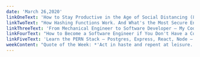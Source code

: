```yaml
---
date: 'March 26,2020'
linkOneText: 'How to Stay Productive in the Age of Social Distancing (8 minute read): https://www.freecodecamp.org/news/staying-productive-in-the-age-of-social-distancing/'
linkTwoText: "How Hashing Functions Work. And What's the Most Secure Encryption Hash? MD5, SHA1, or SHA2? (4 minute read): https://www.freecodecamp.org/news/md5-vs-sha-1-vs-sha-2-which-is-the-most-secure-encryption-hash-and-how-to-check-them/"
linkThreeText: 'From Mechanical Engineer to Software Developer — My Coding Rollercoaster. Milecia tells the story of how she stumbled into coding while chasing her passion for cars. (12 minute read): https://www.freecodecamp.org/news/mechanical-engineering-to-software-developer/'
linkFourText: "How to Become a Software Engineer if You Don't Have a Computer Science Degree (8 minute read): https://www.freecodecamp.org/news/paths-to-becoming-a-software-engineer/"
linkFiveText: 'Learn the PERN Stack — Postgres, Express, React, Node — by Building a Todo List App (free 90 minute video course with full example codebase): https://www.freecodecamp.org/news/learn-the-pern-stack-full-course/'
weekContent: "Quote of the Week: *'Act in haste and repent at leisure. Code too soon and debug forever.'* — Dr. Raymond Kennington"
---
```

